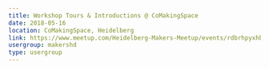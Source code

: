 ```yaml
---
title: Workshop Tours & Introductions @ CoMakingSpace
date: 2018-05-16
location: CoMakingSpace, Heidelberg
link: https://www.meetup.com/Heidelberg-Makers-Meetup/events/rdbrhpyxhbvb/
usergroup: makershd
type: usergroup
---
```

